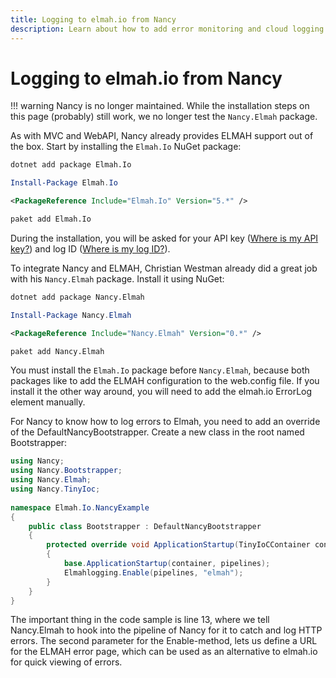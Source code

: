 ```yaml
---
title: Logging to elmah.io from Nancy
description: Learn about how to add error monitoring and cloud logging to any Nancy website with elmah.io. Simply install two NuGet packages and you are done.
---
```


# Logging to elmah.io from Nancy

!!! warning
    Nancy is no longer maintained. While the installation steps on this page (probably) still work, we no longer test the `Nancy.Elmah` package.

As with MVC and WebAPI, Nancy already provides ELMAH support out of the box. Start by installing the `Elmah.Io` NuGet package:

```cmd fct_label=".NET CLI"
dotnet add package Elmah.Io
```
```powershell fct_label="Package Manager"
Install-Package Elmah.Io
```
```xml fct_label="PackageReference"
<PackageReference Include="Elmah.Io" Version="5.*" />
```
```xml fct_label="Paket CLI"
paket add Elmah.Io
```

During the installation, you will be asked for your API key ([Where is my API key?](where-is-my-api-key.md)) and log ID ([Where is my log ID?](where-is-my-log-id.md)).

To integrate Nancy and ELMAH, Christian Westman already did a great job with his `Nancy.Elmah` package. Install it using NuGet:

```cmd fct_label=".NET CLI"
dotnet add package Nancy.Elmah
```
```powershell fct_label="Package Manager"
Install-Package Nancy.Elmah
```
```xml fct_label="PackageReference"
<PackageReference Include="Nancy.Elmah" Version="0.*" />
```
```xml fct_label="Paket CLI"
paket add Nancy.Elmah
```

You must install the `Elmah.Io` package before `Nancy.Elmah`, because both packages like to add the ELMAH configuration to the web.config file. If you install it the other way around, you will need to add the elmah.io ErrorLog element manually.

For Nancy to know how to log errors to Elmah, you need to add an override of the DefaultNancyBootstrapper. Create a new class in the root named Bootstrapper:

```csharp
using Nancy;
using Nancy.Bootstrapper;
using Nancy.Elmah;
using Nancy.TinyIoc;
 
namespace Elmah.Io.NancyExample
{
    public class Bootstrapper : DefaultNancyBootstrapper
    {
        protected override void ApplicationStartup(TinyIoCContainer container, IPipelines pipelines)
        {
            base.ApplicationStartup(container, pipelines);
            Elmahlogging.Enable(pipelines, "elmah");
        }
    }
}
```

The important thing in the code sample is line 13, where we tell Nancy.Elmah to hook into the pipeline of Nancy for it to catch and log HTTP errors. The second parameter for the Enable-method, lets us define a URL for the ELMAH error page, which can be used as an alternative to elmah.io for quick viewing of errors.
